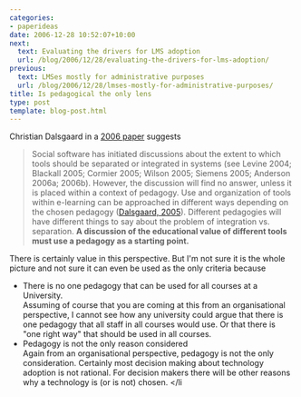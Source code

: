 ```yaml
---
categories:
- paperideas
date: 2006-12-28 10:52:07+10:00
next:
  text: Evaluating the drivers for LMS adoption
  url: /blog/2006/12/28/evaluating-the-drivers-for-lms-adoption/
previous:
  text: LMSes mostly for administrative purposes
  url: /blog/2006/12/28/lmses-mostly-for-administrative-purposes/
title: Is pedagogical the only lens
type: post
template: blog-post.html
---
```

Christian Dalsgaard in a [2006 paper](http://www.eurodl.org/materials/contrib/2006/Christian_Dalsgaard.htm) suggests

> Social software has initiated discussions about the extent to which tools should be separated or integrated in systems (see Levine 2004; Blackall 2005; Cormier 2005; Wilson 2005; Siemens 2005; Anderson 2006a; 2006b). However, the discussion will find no answer, unless it is placed within a context of pedagogy. Use and organization of tools within e-learning can be approached in different ways depending on the chosen pedagogy ([Dalsgaard, 2005](http://eleed.campussource.de/archive/1/78/)). Different pedagogies will have different things to say about the problem of integration vs. separation. **A discussion of the educational value of different tools must use a pedagogy as a starting point.**

There is certainly value in this perspective. But I'm not sure it is the whole picture and not sure it can even be used as the only criteria because

- There is no one pedagogy that can be used for all courses at a University.  
    Assuming of course that you are coming at this from an organisational perspective, I cannot see how any university could argue that there is one pedagogy that all staff in all courses would use. Or that there is "one right way" that should be used in all courses.
- Pedagogy is not the only reason considered  
    Again from an organisational perspective, pedagogy is not the only consideration. Certainly most decision making about technology adoption is not rational. For decision makers there will be other reasons why a technology is (or is not) chosen. </li